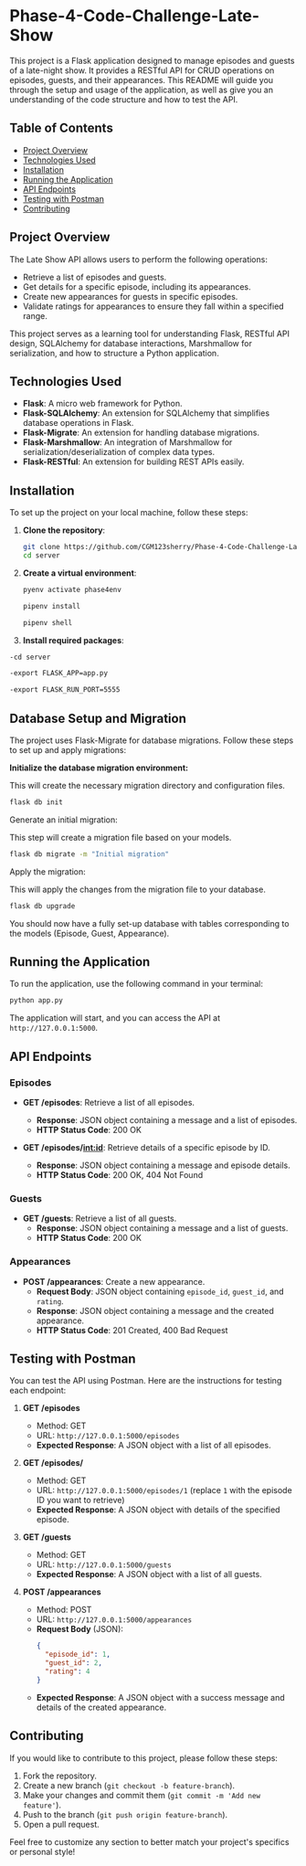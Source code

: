 # Phase-4-Code-Challenge-Late-Show

This project is a Flask application designed to manage episodes and guests of a late-night show. It provides a RESTful API for CRUD operations on episodes, guests, and their appearances. This README will guide you through the setup and usage of the application, as well as give you an understanding of the code structure and how to test the API.

## Table of Contents

- [Project Overview](#project-overview)
- [Technologies Used](#technologies-used)
- [Installation](#installation)
- [Running the Application](#running-the-application)
- [API Endpoints](#api-endpoints)
- [Testing with Postman](#testing-with-postman)
- [Contributing](#contributing)

## Project Overview

The Late Show API allows users to perform the following operations:

- Retrieve a list of episodes and guests.
- Get details for a specific episode, including its appearances.
- Create new appearances for guests in specific episodes.
- Validate ratings for appearances to ensure they fall within a specified range.

This project serves as a learning tool for understanding Flask, RESTful API design, SQLAlchemy for database interactions, Marshmallow for serialization, and how to structure a Python application.

## Technologies Used

- **Flask**: A micro web framework for Python.
- **Flask-SQLAlchemy**: An extension for SQLAlchemy that simplifies database operations in Flask.
- **Flask-Migrate**: An extension for handling database migrations.
- **Flask-Marshmallow**: An integration of Marshmallow for serialization/deserialization of complex data types.
- **Flask-RESTful**: An extension for building REST APIs easily.

## Installation

To set up the project on your local machine, follow these steps:

1. **Clone the repository**:

   ```bash
   git clone https://github.com/CGM123sherry/Phase-4-Code-Challenge-Late-Show.git
   cd server
   ```

2. **Create a virtual environment**:

   ```bash
   pyenv activate phase4env

   pipenv install

   pipenv shell
   ```

3. **Install required packages**:

```bash
-cd server

-export FLASK_APP=app.py

-export FLASK_RUN_PORT=5555
```

## Database Setup and Migration

The project uses Flask-Migrate for database migrations. Follow these steps to set up and apply migrations:

**Initialize the database migration environment:**

This will create the necessary migration directory and configuration files.

```bash
flask db init
```

Generate an initial migration:

This step will create a migration file based on your models.

```bash
flask db migrate -m "Initial migration"
```

Apply the migration:

This will apply the changes from the migration file to your database.

```bash
flask db upgrade
```

You should now have a fully set-up database with tables corresponding to the models (Episode, Guest, Appearance).

## Running the Application

To run the application, use the following command in your terminal:

```bash
python app.py
```

The application will start, and you can access the API at `http://127.0.0.1:5000`.

## API Endpoints

### Episodes

- **GET /episodes**: Retrieve a list of all episodes.

  - **Response**: JSON object containing a message and a list of episodes.
  - **HTTP Status Code**: 200 OK

- **GET /episodes/<int:id>**: Retrieve details of a specific episode by ID.
  - **Response**: JSON object containing a message and episode details.
  - **HTTP Status Code**: 200 OK, 404 Not Found

### Guests

- **GET /guests**: Retrieve a list of all guests.
  - **Response**: JSON object containing a message and a list of guests.
  - **HTTP Status Code**: 200 OK

### Appearances

- **POST /appearances**: Create a new appearance.
  - **Request Body**: JSON object containing `episode_id`, `guest_id`, and `rating`.
  - **Response**: JSON object containing a message and the created appearance.
  - **HTTP Status Code**: 201 Created, 400 Bad Request

## Testing with Postman

You can test the API using Postman. Here are the instructions for testing each endpoint:

1. **GET /episodes**

   - Method: GET
   - URL: `http://127.0.0.1:5000/episodes`
   - **Expected Response**: A JSON object with a list of all episodes.

2. **GET /episodes/<id>**

   - Method: GET
   - URL: `http://127.0.0.1:5000/episodes/1` (replace `1` with the episode ID you want to retrieve)
   - **Expected Response**: A JSON object with details of the specified episode.

3. **GET /guests**

   - Method: GET
   - URL: `http://127.0.0.1:5000/guests`
   - **Expected Response**: A JSON object with a list of all guests.

4. **POST /appearances**
   - Method: POST
   - URL: `http://127.0.0.1:5000/appearances`
   - **Request Body** (JSON):
     ```json
     {
       "episode_id": 1,
       "guest_id": 2,
       "rating": 4
     }
     ```
   - **Expected Response**: A JSON object with a success message and details of the created appearance.

## Contributing

If you would like to contribute to this project, please follow these steps:

1. Fork the repository.
2. Create a new branch (`git checkout -b feature-branch`).
3. Make your changes and commit them (`git commit -m 'Add new feature'`).
4. Push to the branch (`git push origin feature-branch`).
5. Open a pull request.

Feel free to customize any section to better match your project's specifics or personal style!
